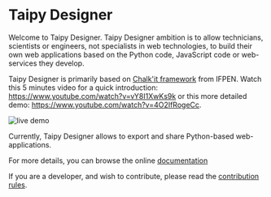 # Taipy Designer

Welcome to Taipy Designer. Taipy Designer ambition is to allow technicians, scientists or engineers, not specialists in web technologies, to build their own web applications based on the Python code, JavaScript code or web-services they develop.

Taipy Designer is primarily based on [Chalk'it framework](https://github.com/ifpen/chalk-it) from IFPEN. Watch this 5 minutes video for a quick introduction: <https://www.youtube.com/watch?v=vY8I1XwKs9k> or this more detailed demo: <https://www.youtube.com/watch?v=4O2IfRogeCc>.

![live demo](./assets/home/live-demo.gif)

Currently, Taipy Designer allows to export and share Python-based web-applications.

For more details, you can browse the online [documentation](https://taipy-designer.readthedocs.io/)

If you are a developer, and wish to contribute, please read the [contribution rules](CONTRIBUTING.md).
 
